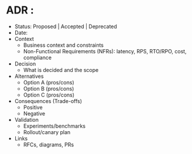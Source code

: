 # ADR <number>: <Decision Title>

- Status: Proposed | Accepted | Deprecated
- Date: <YYYY-MM-DD>
- Context
  - Business context and constraints
  - Non-Functional Requirements (NFRs): latency, RPS, RTO/RPO, cost, compliance
- Decision
  - What is decided and the scope
- Alternatives
  - Option A (pros/cons)
  - Option B (pros/cons)
  - Option C (pros/cons)
- Consequences (Trade-offs)
  - Positive
  - Negative
- Validation
  - Experiments/benchmarks
  - Rollout/canary plan
- Links
  - RFCs, diagrams, PRs
